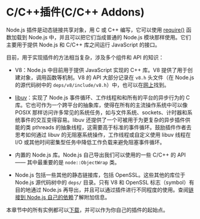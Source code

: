 # C/C++插件(C/C++ Addons)

Node.js 插件是动态链接共享对象，用 C 或 C++ 编写，它可以使用 [require()](../globals/global.md#require) 函数加载到 Node.js 中，并且可以把它们当成普通的 Node.js 模块那样使用。它们主要用于提供 Node.js 和 C/C++ 库之间运行 JavaScript 的接口。

目前，用于实现插件的方法相当复杂，涉及多个组件和 API 的知识：

* V8：Node.js 中目前用于提供 JavaScript 实现的 C++ 库。V8 提供了用于创建对象，调用函数等机制。V8 的  API 大部分记录在 `v8.h` 头文件（在 Node.js 的源代码树中的 `deps/v8/include/v8.h`）中，也可以在[网上](https://v8docs.nodesource.com/)找到。

* [libuv](https://github.com/libuv/libuv)：实现了 Node.js 事件循环、工作线程和和所有的平台的异步行为的 C 库。它也可作为一个跨平台的抽象库，使得在所有的主流操作系统中可以像 POSIX 那样访问许多常见的系统任务，如与文件系统、sockets、计时器和系统事件的交互变得容易。libuv 还提供了一个可被用于为更复杂的异步插件供能的类 pthreads 的抽象线程，这需要高于标准的事件循环。鼓励插件作者去思考如何通过 libuv 的无阻塞系统操作，工作线程或自定义使用 libuv 线程在 I/O 或其他时间密集型任务中降低工作负载来避免阻塞事件循环。

* 内置的 Node.js 库。Node.js 自己导出我们可以使用的一些 C/C++ 的 API —— 其中最重要的是 `node::ObjectWrap` 类。

* Node.js 包括一些其他的静态链接库，包括 OpenSSL。这些其他的库位于 Node.js 源代码树中的 `deps/` 目录。只有 V8 和 OpenSSL 标志（symbol）有目的地通过 Node.js 再导出，并且可以通过插件进行不同程度的使用。查阅[链接到 Node.js 自己的依赖](./hello_world.md#linking_to_nodejs_own_dependencies)了解附加信息。

本章节中的所有实例都可以[下载](https://github.com/nodejs/node-addon-examples)，并可以作为你自己的插件的起始点。